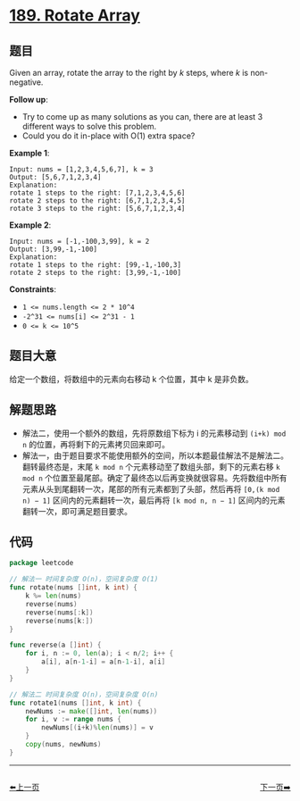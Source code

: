 # [189. Rotate Array](https://leetcode.com/problems/rotate-array/)

## 题目

Given an array, rotate the array to the right by *k* steps, where *k* is non-negative.

**Follow up**:

- Try to come up as many solutions as you can, there are at least 3 different ways to solve this problem.
- Could you do it in-place with O(1) extra space?

**Example 1**:

```
Input: nums = [1,2,3,4,5,6,7], k = 3
Output: [5,6,7,1,2,3,4]
Explanation:
rotate 1 steps to the right: [7,1,2,3,4,5,6]
rotate 2 steps to the right: [6,7,1,2,3,4,5]
rotate 3 steps to the right: [5,6,7,1,2,3,4]
```

**Example 2**:

```
Input: nums = [-1,-100,3,99], k = 2
Output: [3,99,-1,-100]
Explanation: 
rotate 1 steps to the right: [99,-1,-100,3]
rotate 2 steps to the right: [3,99,-1,-100]
```

**Constraints**:

- `1 <= nums.length <= 2 * 10^4`
- `-2^31 <= nums[i] <= 2^31 - 1`
- `0 <= k <= 10^5`

## 题目大意

给定一个数组，将数组中的元素向右移动 k 个位置，其中 k 是非负数。

## 解题思路

- 解法二，使用一个额外的数组，先将原数组下标为 i 的元素移动到 `(i+k) mod n` 的位置，再将剩下的元素拷贝回来即可。
- 解法一，由于题目要求不能使用额外的空间，所以本题最佳解法不是解法二。翻转最终态是，末尾 `k mod n` 个元素移动至了数组头部，剩下的元素右移 `k mod n` 个位置至最尾部。确定了最终态以后再变换就很容易。先将数组中所有元素从头到尾翻转一次，尾部的所有元素都到了头部，然后再将 `[0,(k mod n) − 1]` 区间内的元素翻转一次，最后再将 `[k mod n, n − 1]` 区间内的元素翻转一次，即可满足题目要求。

## 代码

```go
package leetcode

// 解法一 时间复杂度 O(n)，空间复杂度 O(1)
func rotate(nums []int, k int) {
	k %= len(nums)
	reverse(nums)
	reverse(nums[:k])
	reverse(nums[k:])
}

func reverse(a []int) {
	for i, n := 0, len(a); i < n/2; i++ {
		a[i], a[n-1-i] = a[n-1-i], a[i]
	}
}

// 解法二 时间复杂度 O(n)，空间复杂度 O(n)
func rotate1(nums []int, k int) {
	newNums := make([]int, len(nums))
	for i, v := range nums {
		newNums[(i+k)%len(nums)] = v
	}
	copy(nums, newNums)
}
```


----------------------------------------------
<div style="display: flex;justify-content: space-between;align-items: center;">
<p><a href="https://books.halfrost.com/leetcode/ChapterFour/0100~0199/0187.Repeated-DNA-Sequences/">⬅️上一页</a></p>
<p><a href="https://books.halfrost.com/leetcode/ChapterFour/0100~0199/0190.Reverse-Bits/">下一页➡️</a></p>
</div>
